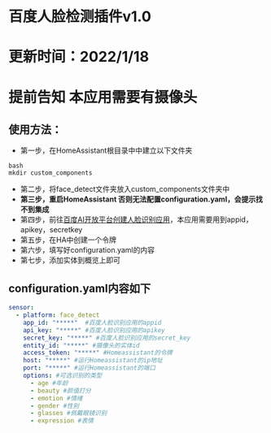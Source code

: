 # 百度人脸检测插件v1.0

# 更新时间：2022/1/18


# 提前告知  本应用需要有摄像头

## 使用方法：

- 第一步，在HomeAssistant根目录中中建立以下文件夹
```
bash
mkdir custom_components
```
- 第二步，将face_detect文件夹放入custom_components文件夹中 
- **第三步，重启HomeAssistant 否则无法配置configuration.yaml，会提示找不到集成**
- 第四步，前往[百度AI开放平台创建人脸识别应用](https://console.bce.baidu.com/ai/?fromai=1#/ai/face/overview/index)，本应用需要用到appid，apikey，secretkey
- 第五步，在HA中创建一个令牌
- 第六步，填写好configuration.yaml的内容
- 第七步，添加实体到概览上即可

## configuration.yaml内容如下

``` yaml
sensor:
  - platform: face_detect
    app_id: "*****"  #百度人脸识别应用的appid
    api_key: "*****" #百度人脸识别应用的apikey
    secret_key: "*****" #百度人脸识别应用的secret_key
    entity_id: "*****" #摄像头的实体id
    access_token: "*****" #Homeassistant的令牌
    host: "*****" #运行Homeassistant的ip地址
    port: "*****" #运行Homeassistant的端口
    options: #可选识别的类型
      - age #年龄
      - beauty #颜值打分
      - emotion #情绪
      - gender #性别
      - glasses #佩戴眼镜识别
      - expression #表情
```
